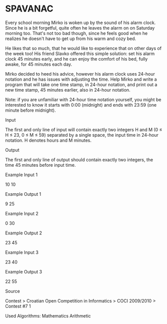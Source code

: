 # SPAVANAC

Every school morning Mirko is woken up by the sound of his alarm clock. Since he is a bit forgetful, quite often he leaves the alarm on on Saturday morning too. That's not too bad though, since he feels good when he realizes he doesn't have to get up from his warm and cozy bed.

He likes that so much, that he would like to experience that on other days of the week too! His friend Slavko offered this simple solution: set his alarm clock 45 minutes early, and he can enjoy the comfort of his bed, fully awake, for 45 minutes each day.

Mirko decided to heed his advice, however his alarm clock uses 24-hour notation and he has issues with adjusting the time. Help Mirko and write a program that will take one time stamp, in 24-hour notation, and print out a new time stamp, 45 minutes earlier, also in 24-hour notation.

Note: if you are unfamiliar with 24-hour time notation yourself, you might be interested to know it starts with 0:00 (midnight) and ends with 23:59 (one minute before midnight).

Input

The first and only line of input will contain exactly two integers H and M (0 ≤ H ≤ 23, 0 ≤ M ≤ 59) separated by a single space, the input time in 24-hour notation. H denotes hours and M minutes.

Output

The first and only line of output should contain exactly two integers, the time 45 minutes before input time.

Example Input 1 

10 10

Example Output 1 

9 25

Example Input 2 

0 30

Example Output 2 

23 45

Example Input 3 

23 40

Example Output 3 

22 55

Source

Contest > Croatian Open Competition in Informatics > COCI 2009/2010 > Contest #7 1

Used Algorithms:
Mathematics
Arithmetic

